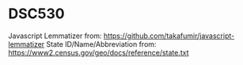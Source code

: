 # DSC530
Javascript Lemmatizer from: https://github.com/takafumir/javascript-lemmatizer
State ID/Name/Abbreviation from: https://www2.census.gov/geo/docs/reference/state.txt
